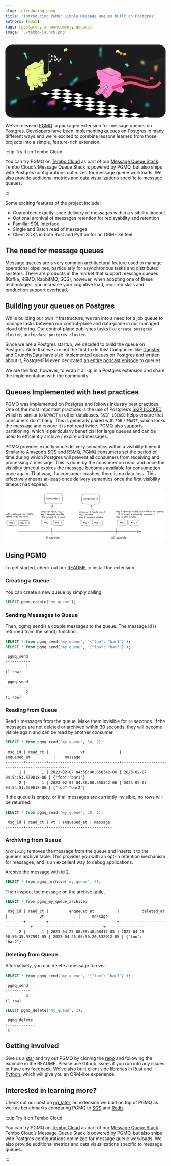 ```yaml
---
slug: introducing-pgmq
title: "Introducing PGMQ: Simple Message Queues built on Postgres"
authors: [adam]
tags: [postgres, announcement, queues]
image: './tembo-launch.png'
---
```


![tembo brand](./tembo-launch.png)

We’ve released [PGMQ](https://github.com/tembo-io/pgmq): a packaged extension for message queues on Postgres. Developers have been implementing queues on Postgres in many different ways and we’re excited to combine lessons learned from those projects into a simple, feature-rich extension. 

:::tip Try it on Tembo Cloud

You can try PGMQ on [Tembo Cloud](https://tembo.io/) as part of our [Message Queue Stack](https://tembo.io/docs/stacks/message-queue). Tembo Cloud’s Message Queue Stack is powered by PGMQ, but also ships with Postgres configurations optimized for message queue workloads. We also provide additional metrics and data visualizations specific to message queues.

:::

Some exciting features of the project include:

* Guaranteed exactly-once delivery of messages within a visibility timeout
* Optional archival of messages retention for replayability and retention
* Familiar SQL interface
* Single and Batch read of messages
* Client SDKs in both Rust and Python for an ORM-like feel

## The need for message queues

Message queues are a very common architectural feature used to manage operational pipelines, particularly for asynchronous tasks and distributed systems. There are products in the market that support message queues (Kafka, RSMQ, RabbitMQ, SQS); however, when adopting one of these technologies, you increase your cognitive load, required skills and production support overhead.

## Building your queues on Postgres

While building our own infrastructure, we ran into a need for a job queue to manage tasks between our control-plane and data-plane in our managed cloud offering. Our control-plane publishes tasks like `create postgres cluster`, and `update postgres cluster`. 

Since we are a Postgres startup, we decided to build the queue on Postgres. Note that we are not the first to do this! Companies like [Dagster](https://dagster.io/blog/skip-kafka-use-postgres-message-queue) and [CrunchyData](https://www.crunchydata.com/blog/message-queuing-using-native-postgresql) have also implemented queues on Postgres and written about it; PostgresFM even dedicated [an entire podcast episode](https://postgres.fm/episodes/queues-in-postgres) to queues.

We are the first, however, to wrap it all up in a Postgres extension and share the implementation with the community.

## Queues Implemented with best practices

PGMQ was implemented on Postgres and follows industry best practices. One of the most important practices is the use of Postgres’s [SKIP LOCKED](https://www.2ndquadrant.com/en/blog/what-is-select-skip-locked-for-in-postgresql-9-5/), which is similar to `NOWAIT` in other databases. `SKIP LOCKED` helps ensure that consumers don't hang. This is generally paired with `FOR UPDATE`, which locks the message and ensure it is not read twice. PGMQ also supports partitioning, which is particularly beneficial for large queues and can be used to efficiently archive / expire old messages.

PGMQ provides exactly-once delivery semantics within a visibility timeout. Similar to Amazon’s SQS and RSMQ, PGMQ consumers set the period of time during which Postgres will prevent all consumers from receiving and processing a message. This is done by the consumer on read, and once the visibility timeout expires the message becomes available for consumption once again. That way, if a consumer crashes, there is no data loss. This effectively means at-least-once delivery semantics once the first visibility timeout has expired.

![vt](vt.png "VisibilityTimeout")

## Using PGMQ

To get started, check out our [README](https://github.com/tembo-io/pgmq/blob/main/README.md#installation) to install the extension.


### Creating a Queue

You can create a new queue by simply calling

```sql
SELECT pgmq_create('my_queue');
```

### Sending Messages to Queue

Then, pgmq_send() a couple messages to the queue. The message id is returned from the send() function.

```sql
SELECT * from pgmq_send('my_queue', '{"foo": "bar1"}');
SELECT * from pgmq_send('my_queue', '{"foo": "bar2"}');
```

```text
 pgmq_send
-----------
         1
(1 row)

 pgmq_send
-----------
         2
(1 row)
```

### Reading from Queue

Read `2` messages from the queue. Make them invisible for `30` seconds. If the messages are not deleted or archived within 30 seconds, they will become visible again and can be read by another consumer.

```sql
SELECT * from pgmq_read('my_queue', 30, 2);
```

```text
 msg_id | read_ct |              vt               |          enqueued_at          |    message
--------+---------+-------------------------------+-------------------------------+---------------
      1 |       1 | 2023-02-07 04:56:00.650342-06 | 2023-02-07 04:54:51.530818-06 | {"foo":"bar1"}
      2 |       1 | 2023-02-07 04:56:00.650342-06 | 2023-02-07 04:54:51.530818-06 | {"foo":"bar2"}
```

If the queue is empty, or if all messages are currently invisible, no rows will be returned.

```sql
SELECT * from pgmq_read('my_queue', 30, 1);
```

```text
 msg_id | read_ct | vt | enqueued_at | message
--------+---------+----+-------------+---------
```

### Archiving from Queue

`Archiving` removes the message from the queue and inserts it to the queue’s archive table. This provides you with an opt-in retention mechanism for messages, and is an excellent way to debug applications.

Archive the message with id 2.

```sql
SELECT * from pgmq_archive('my_queue', 2);
```

Then inspect the message on the archive table.

```sql
SELECT * from pgmq_my_queue_archive;
```

```text
 msg_id | read_ct |         enqueued_at          |          deleted_at           |              vt               |     message     
--------+---------+------------------------------+-------------------------------+-------------------------------+-----------------
      2 |       1 | 2023-04-25 00:55:40.68417-05 | 2023-04-25 00:56:35.937594-05 | 2023-04-25 00:56:20.532012-05 | {"foo": "bar2"}```
```

### Deleting from Queue

Alternatively, you can delete a message forever.

```sql
SELECT * from pgmq_send('my_queue', '{"foo": "bar3"}');
```

```text
 pgmq_send
-----------
         3
(1 row)
```

```sql
SELECT pgmq_delete('my_queue', 3);
```

```text
 pgmq_delete
-------------
 t
 ```

## Getting involved

Give us a [star](https://github.com/tembo-io/pgmq) and try out PGMQ by cloning the [repo](https://github.com/tembo-io/pgmq) and following the example in the README. Please use Github issues if you run into any issues or have any feedback. We’ve also built client side libraries in [Rust](https://github.com/tembo-io/pgmq/tree/main/core) and [Python](https://github.com/tembo-io/pgmq/tree/main/tembo-pgmq-python), which will give you an ORM-like experience.

## Interested in learning more? 

Check out our post on [pg_later](https://github.com/tembo-io/pg_later), an extension we built on top of PGMQ as well as benchmarks comparing PGMQ to [SQS](https://aws.amazon.com/sqs/) and [Redis](https://redis.com/).

:::tip Try it on Tembo Cloud

You can try PGMQ on [Tembo Cloud](https://tembo.io/) as part of our [Message Queue Stack](https://tembo.io/docs/stacks/message-queue). Tembo Cloud’s Message Queue Stack is powered by PGMQ, but also ships with Postgres configurations optimized for message queue workloads. We also provide additional metrics and data visualizations specific to message queues.

:::
